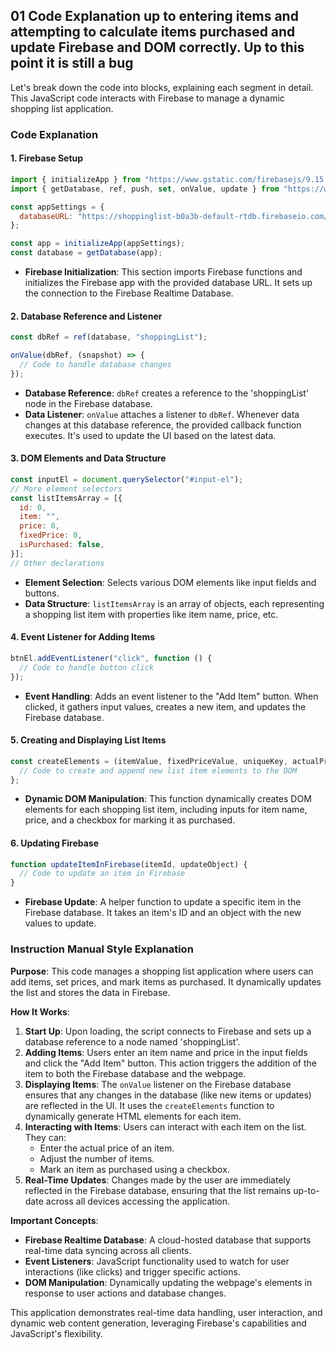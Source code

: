 ## 01 Code Explanation up to entering items and attempting to calculate items purchased and update Firebase and DOM correctly. Up to this point it is still a bug
Let's break down the code into blocks, explaining each segment in detail. This JavaScript code interacts with Firebase to manage a dynamic shopping list application.

### Code Explanation

#### 1. Firebase Setup
```javascript
import { initializeApp } from "https://www.gstatic.com/firebasejs/9.15.0/firebase-app.js";
import { getDatabase, ref, push, set, onValue, update } from "https://www.gstatic.com/firebasejs/9.15.0/firebase-database.js";

const appSettings = {
  databaseURL: "https://shoppinglist-b0a3b-default-rtdb.firebaseio.com/",
};

const app = initializeApp(appSettings);
const database = getDatabase(app);
```
- **Firebase Initialization**: This section imports Firebase functions and initializes the Firebase app with the provided database URL. It sets up the connection to the Firebase Realtime Database.

#### 2. Database Reference and Listener
```javascript
const dbRef = ref(database, "shoppingList");

onValue(dbRef, (snapshot) => {
  // Code to handle database changes
});
```
- **Database Reference**: `dbRef` creates a reference to the 'shoppingList' node in the Firebase database.
- **Data Listener**: `onValue` attaches a listener to `dbRef`. Whenever data changes at this database reference, the provided callback function executes. It's used to update the UI based on the latest data.

#### 3. DOM Elements and Data Structure
```javascript
const inputEl = document.querySelector("#input-el");
// More element selectors
const listItemsArray = [{
  id: 0,
  item: "",
  price: 0,
  fixedPrice: 0,
  isPurchased: false,
}];
// Other declarations
```
- **Element Selection**: Selects various DOM elements like input fields and buttons.
- **Data Structure**: `listItemsArray` is an array of objects, each representing a shopping list item with properties like item name, price, etc.

#### 4. Event Listener for Adding Items
```javascript
btnEl.addEventListener("click", function () {
  // Code to handle button click
});
```
- **Event Handling**: Adds an event listener to the "Add Item" button. When clicked, it gathers input values, creates a new item, and updates the Firebase database.

#### 5. Creating and Displaying List Items
```javascript
const createElements = (itemValue, fixedPriceValue, uniqueKey, actualPrice, isPurchased, numberOfItems) => {
  // Code to create and append new list item elements to the DOM
};
```
- **Dynamic DOM Manipulation**: This function dynamically creates DOM elements for each shopping list item, including inputs for item name, price, and a checkbox for marking it as purchased.

#### 6. Updating Firebase
```javascript
function updateItemInFirebase(itemId, updateObject) {
  // Code to update an item in Firebase
}
```
- **Firebase Update**: A helper function to update a specific item in the Firebase database. It takes an item's ID and an object with the new values to update.

### Instruction Manual Style Explanation

**Purpose**: This code manages a shopping list application where users can add items, set prices, and mark items as purchased. It dynamically updates the list and stores the data in Firebase.

**How It Works**:
1. **Start Up**: Upon loading, the script connects to Firebase and sets up a database reference to a node named 'shoppingList'.
2. **Adding Items**: Users enter an item name and price in the input fields and click the "Add Item" button. This action triggers the addition of the item to both the Firebase database and the webpage.
3. **Displaying Items**: The `onValue` listener on the Firebase database ensures that any changes in the database (like new items or updates) are reflected in the UI. It uses the `createElements` function to dynamically generate HTML elements for each item.
4. **Interacting with Items**: Users can interact with each item on the list. They can:
   - Enter the actual price of an item.
   - Adjust the number of items.
   - Mark an item as purchased using a checkbox.
5. **Real-Time Updates**: Changes made by the user are immediately reflected in the Firebase database, ensuring that the list remains up-to-date across all devices accessing the application.

**Important Concepts**:
- **Firebase Realtime Database**: A cloud-hosted database that supports real-time data syncing across all clients.
- **Event Listeners**: JavaScript functionality used to watch for user interactions (like clicks) and trigger specific actions.
- **DOM Manipulation**: Dynamically updating the webpage's elements in response to user actions and database changes.

This application demonstrates real-time data handling, user interaction, and dynamic web content generation, leveraging Firebase's capabilities and JavaScript's flexibility.